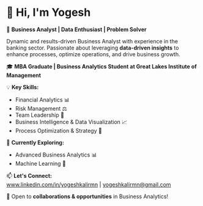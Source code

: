 # 👋 Hi, I'm Yogesh  

🔹 **Business Analyst | Data Enthusiast | Problem Solver**  

Dynamic and results-driven Business Analyst with experience in the banking sector. Passionate about leveraging **data-driven insights** to enhance processes, optimize operations, and drive business growth.  

🎓 **MBA Graduate | Business Analytics Student at Great Lakes Institute of Management**  

💡 **Key Skills:**  
- Financial Analytics 📊  
- Risk Management ⚖️  
- Team Leadership 👥  
- Business Intelligence & Data Visualization 📈  
- Process Optimization & Strategy 🚀  

📌 **Currently Exploring:**  
- Advanced Business Analytics 📊  
- Machine Learning 🤖  

📫 **Let's Connect:**  
www.linkedin.com/in/yogeshkalirmn | yogeshkalirmn@gmail.com

🚀 Open to **collaborations & opportunities** in Business Analytics!  


<!---
Yogeshkalirmn/Yogeshkalirmn is a ✨ special ✨ repository because its `README.md` (this file) appears on your GitHub profile.
You can click the Preview link to take a look at your changes.
--->

